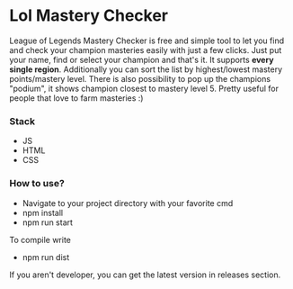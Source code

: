 # Lol Mastery Checker

League of Legends Mastery Checker is free and simple tool to let you find and check your champion masteries easily with just a few clicks. 
Just put your name, find or select your champion and that's it.
It supports **every single region**.
Additionally you can sort the list by highest/lowest mastery points/mastery level.
There is also possibility to pop up the champions "podium", it shows champion closest to mastery level 5.
Pretty useful for people that love to farm masteries :)

### Stack
- JS
- HTML
- CSS

###  How to use?
- Navigate to your project directory with your favorite cmd
- npm install
- npm run start

To compile write
- npm run dist

If you aren't developer, you can get the latest version in releases section.
